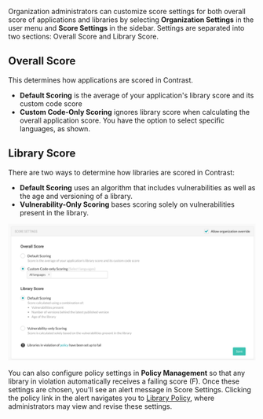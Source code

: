 <!--
title: "Score Settings"
description: "Overview of score settings"
tags: "Admin organization score settings"
-->

Organization administrators can customize score settings for both overall score of applications and libraries by selecting **Organization Settings** in the user menu and **Score Settings** in the sidebar. Settings are separated into two sections: Overall Score and Library Score.

## Overall Score
This determines how applications are scored in Contrast.

* **Default Scoring** is the average of your application's library score and its custom code score
* **Custom Code-Only Scoring** ignores library score when calculating the overall application score. You have the option to select specific languages, as shown. 

## Library Score
There are two ways to determine how libraries are scored in Contrast:

* **Default Scoring** uses an algorithm that includes vulnerabilities as well as the age and versioning of a library.
* **Vulnerability-Only Scoring** bases scoring solely on vulnerabilities present in the library.

<a href="assets/images/Library_Score_Settings.png" rel="lightbox" title="Score Settings"><img class="thumbnail" src="assets/images/Library_Score_Settings.png"/></a>

You can also configure policy settings in **Policy Management** so that any library in violation automatically receives a failing score (F). Once these settings are chosen, you'll see an alert message in Score Settings. Clicking the policy link in the alert navigates you to [Library Policy](admin-policymgmt.html#library), where administrators may view and revise these settings.